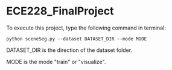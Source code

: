 # ECE228_FinalProject

To execute this project, type the following command in terminal:

    python sceneSeg.py --dataset DATASET_DIR --mode MODE

DATASET_DIR is the direction of the dataset folder.

MODE is the mode "train" or "visualize".
